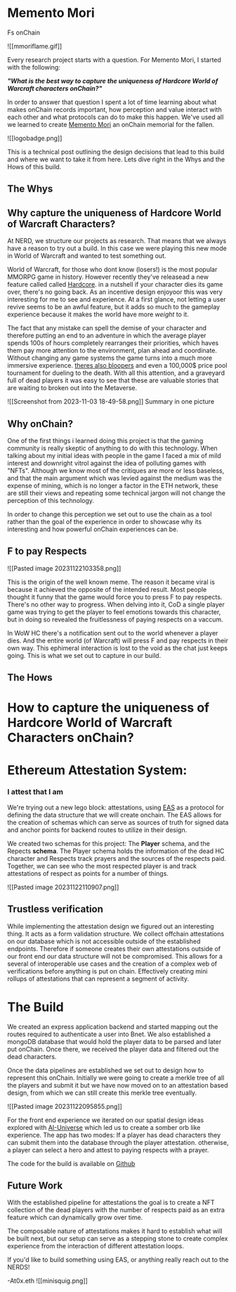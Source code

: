 # Memento Mori
Fs onChain



![[mmoriflame.gif]]

Every research project starts with a question. For Memento Mori, I started with the following:

***"What is the best way to capture the uniqueness of Hardcore World of Warcraft characters onChain?"*** 

In order to answer that question I spent a lot of time learning  about what makes onChain records important, how perception and value interact with each other and what protocols can do to make this happen. We've used all we learned to create [Memento Mori](https://mmorionchain.com) an onChain memorial for the fallen.

![[logobadge.png]]

This is a technical post outlining the design decisions that lead to this build and where we want to take it from here. Lets dive right in the Whys and the Hows of this build.

## The Whys

## Why capture the uniqueness of Hardcore World of Warcraft Characters?

At NERD, we structure our projects as research. That means that we always have a reason to try out a build. In this case we were playing this new mode in World of Warcraft and wanted to test something out.

World of Warcraft,  for those who dont know (losers!) is the most popular MMORPG game in history. However recently they've releasead a new feature called  called [Hardcore](https://www.youtube.com/watch?v=w7oAjhccYJU). in a nutshell if your character dies its game over, there's no going back. As an incentive design enjoyoor this was very interesting for me to see and experience. At a first glance, not letting a user revive seems to be an awful feature, but it adds so much to the gameplay experience because it makes the world have more *weight* to it. 

The fact that any mistake can spell the demise of your character and therefore putting an end to an adventure in which the average player spends 100s of hours completely rearranges their priorities, which haves them pay more attention to the environment, plan ahead and coordinate. Without changing any game systems the game turns into  a much more immersive experience. [theres also bloopers](https://www.youtube.com/watch?v=d800hmQkl_c) and even a 100,000$ price pool tournament for dueling to the death. With all this attention, and a graveyard full of dead players it was easy to see that these are valuable stories that are waiting to broken out into the Metaverse.

![[Screenshot from 2023-11-03 18-49-58.png]]
Summary in one picture
## Why onChain?

One of the first things i learned doing this project is that the gaming community is really skeptic of anything to do with this technology. When talking about my initial ideas with people in the game I faced a mix of mild interest and downright vitrol against the idea of polluting games with "NFTs".  Although we know most of the critiques are more or less baseless, and that the main argument which was levied against the medium was the expense of mining, which is no longer a factor in the ETH network, these are still their views and repeating some technical jargon will not change the perception of this technology.

In order  to change this perception we set out to use the chain as a tool rather than the goal of the experience in order to showcase why its interesting and how powerful onChain experiences can be.

## F to pay Respects


![[Pasted image 20231122103358.png]]


This is the origin of the well known meme. The reason it became viral is because it achieved the opposite of the intended result. Most people thought it funny that the game would force you to press F to pay respects. There's no other way to progress. When delving into it, CoD a single player game was trying to get the player to feel emotions towards this character, but in doing so revealed the fruitlessness of paying respects on a vaccum. 

In WoW HC there's a notification sent out to the world whenever a player dies. And the entire world (of Warcraft) will press F and pay respects in their own way. This ephimeral interaction is lost to the void as the chat just keeps going. This is what we set out to capture in our build.

## The Hows

# How to capture the uniqueness of Hardcore World of Warcraft Characters onChain?

# Ethereum Attestation System: 
### I attest that I am

We're trying out a new lego block: attestations, using [EAS](attest.sh) as a protocol for defining the data structure that we will create onchain. The EAS allows for the creation of schemas which can serve as sources of truth for signed data and anchor points for backend routes to utilize in their design. 

We created two schemas for this project: The **Player** schema, and the Repects **schema**. The Player schema holds the information of the dead HC character and Respects track prayers and the sources of the respects paid. Together, we can see who the most respected player is and track attestations of respect as points for a number of things.

![[Pasted image 20231122110907.png]]

## Trustless verification

While implementing the attestation design we figured out an interesting thing. It acts as a form validation structure. We collect offchain attestations on our database which is not accessible outside of the established endpoints. Therefore if someone creates their own attestations outside of our front end our data structure will not be compromised. This allows for a several of interoperable use cases and the creation of a complex web of verifications before anything is put on chain. Effectively creating mini rollups of attestations that can represent a segment of activity.

# The Build

 We created an express application backend and started mapping out the routes required to authenticate a user into Bnet. We also established a mongoDB database that would hold the player data to be parsed and later put onChain. Once there, we received the player data and filtered out the dead characters. 

Once the data pipelines are established we set out to design how to represent this onChain. Initially we were going to create a merkle tree of all the players and submit it but we have now moved on to an attestation based design, from which we can still create this merkle tree eventually.

![[Pasted image 20231122095855.png]]

For the front end experience we iterated on our spatial design ideas explored with [AI-Universe](ai-universe.io) which led us to create a somber orb like experience. The app has two modes: If a player has dead characters they can submit them into the database through the player attestation. otherwise, a player can select a hero and attest to paying respects with a prayer.

The code for the build is available on [Github](https://github.com/Ataxia123)

## Future Work

With the established pipeline for attestations the goal is to create a NFT collection of the dead players with the number of respects paid as an extra feature which can dynamically grow over time.

The composable nature of attestations makes it hard to establish what will be built next, but our setup can serve as a stepping stone to create complex experience from the interaction of different attestation loops. 

If you'd like to build something using EAS, or anything really reach out to the NERDS!

-At0x.eth
![[minisquig.png]]









